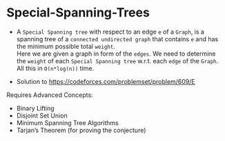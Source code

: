 # Special-Spanning-Trees
* A ```Special Spanning tree``` with respect to an edge ```e``` of a ```Graph```,
is a spanning tree of a ```connected undirected graph``` that contains ```e``` and has the minimum possible total ```weight```.  
Here we are given a graph in form of the ```edges```. We need to determine the ```weight``` of each ```Special Spanning tree``` w.r.t. each ```edge``` of the ```Graph```. 
 All this in ```O(n*log(n))``` time. 

* Solution to https://codeforces.com/problemset/problem/609/E

Requires Advanced Concepts: 
* Binary Lifting 
* Disjoint Set Union 
* Minimum Spanning Tree Algorithms
* Tarjan’s Theorem (for proving the conjecture)
